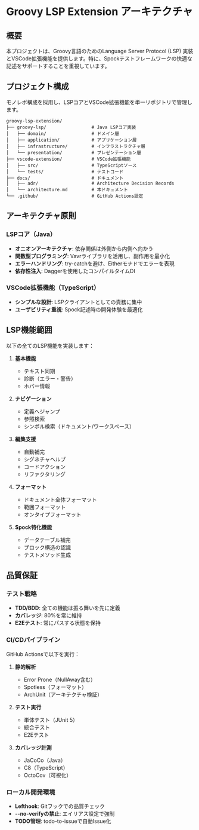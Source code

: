 # Groovy LSP Extension アーキテクチャ

## 概要

本プロジェクトは、Groovy言語のためのLanguage Server Protocol (LSP) 実装とVSCode拡張機能を提供します。特に、Spockテストフレームワークの快適な記述をサポートすることを重視しています。

## プロジェクト構成

モノレポ構成を採用し、LSPコアとVSCode拡張機能を単一リポジトリで管理します。

```
groovy-lsp-extension/
├── groovy-lsp/                 # Java LSPコア実装
│   ├── domain/                 # ドメイン層
│   ├── application/            # アプリケーション層
│   ├── infrastructure/         # インフラストラクチャ層
│   └── presentation/           # プレゼンテーション層
├── vscode-extension/           # VSCode拡張機能
│   ├── src/                    # TypeScriptソース
│   └── tests/                  # テストコード
├── docs/                       # ドキュメント
│   ├── adr/                    # Architecture Decision Records
│   └── architecture.md         # 本ドキュメント
└── .github/                    # GitHub Actions設定

```

## アーキテクチャ原則

### LSPコア（Java）

- **オニオンアーキテクチャ**: 依存関係は外側から内側へ向かう
- **関数型プログラミング**: Vavrライブラリを活用し、副作用を最小化
- **エラーハンドリング**: try-catchを避け、Eitherモナドでエラーを表現
- **依存性注入**: Daggerを使用したコンパイルタイムDI

### VSCode拡張機能（TypeScript）

- **シンプルな設計**: LSPクライアントとしての責務に集中
- **ユーザビリティ重視**: Spock記述時の開発体験を最適化

## LSP機能範囲

以下の全てのLSP機能を実装します：

1. **基本機能**
   - テキスト同期
   - 診断（エラー・警告）
   - ホバー情報

2. **ナビゲーション**
   - 定義へジャンプ
   - 参照検索
   - シンボル検索（ドキュメント/ワークスペース）

3. **編集支援**
   - 自動補完
   - シグネチャヘルプ
   - コードアクション
   - リファクタリング

4. **フォーマット**
   - ドキュメント全体フォーマット
   - 範囲フォーマット
   - オンタイプフォーマット

5. **Spock特化機能**
   - データテーブル補完
   - ブロック構造の認識
   - テストメソッド生成

## 品質保証

### テスト戦略

- **TDD/BDD**: 全ての機能は振る舞いを先に定義
- **カバレッジ**: 80%を常に維持
- **E2Eテスト**: 常にパスする状態を保持

### CI/CDパイプライン

GitHub Actionsで以下を実行：

1. **静的解析**
   - Error Prone（NullAway含む）
   - Spotless（フォーマット）
   - ArchUnit（アーキテクチャ検証）

2. **テスト実行**
   - 単体テスト（JUnit 5）
   - 統合テスト
   - E2Eテスト

3. **カバレッジ計測**
   - JaCoCo（Java）
   - C8（TypeScript）
   - OctoCov（可視化）

### ローカル開発環境

- **Lefthook**: Gitフックでの品質チェック
- **--no-verifyの禁止**: エイリアス設定で強制
- **TODO管理**: todo-to-issueで自動Issue化